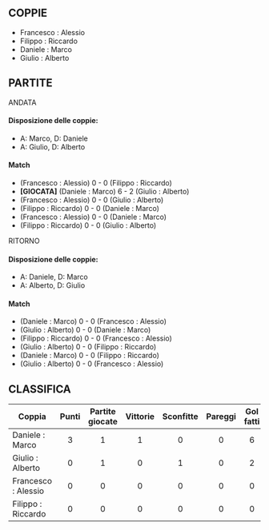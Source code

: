 
## COPPIE

 - Francesco : Alessio
 - Filippo : Riccardo
 - Daniele : Marco
 - Giulio : Alberto
 
 
## PARTITE

ANDATA

#### Disposizione delle coppie:
 - A: Marco, D: Daniele
 - A: Giulio, D: Alberto
 
#### Match

 - (Francesco : Alessio) 0 - 0 (Filippo : Riccardo)
 - <strong>[GIOCATA]</strong> (Daniele : Marco) 6 - 2 (Giulio : Alberto)
 - (Francesco : Alessio) 0 - 0 (Giulio : Alberto)
 - (Filippo : Riccardo) 0 - 0 (Daniele : Marco)
 - (Francesco : Alessio) 0 - 0 (Daniele : Marco)
  - (Filippo : Riccardo) 0 - 0 (Giulio : Alberto)


RITORNO
#### Disposizione delle coppie:
 - A: Daniele, D: Marco
 - A: Alberto, D: Giulio
 
#### Match
 - (Daniele : Marco) 0 - 0 (Francesco : Alessio)
 - (Giulio : Alberto) 0 - 0 (Daniele : Marco)
 - (Filippo : Riccardo) 0 - 0 (Francesco : Alessio)
 - (Giulio : Alberto) 0 - 0 (Filippo : Riccardo)
 - (Daniele : Marco) 0 - 0 (Filippo : Riccardo)
 - (Giulio : Alberto) 0 - 0 (Francesco : Alessio)


## CLASSIFICA

| Coppia | Punti | Partite giocate | Vittorie | Sconfitte | Pareggi | Gol fatti | Gol subiti
|--------|:-----:|:--------:|:--------:|:--------:|:--------:|:--------:|:--------:|
|Daniele : Marco | 3 | 1 | 1 | 0 | 0 | 6 | 2 |
|Giulio : Alberto | 0 | 1 | 0 | 1 | 0 | 2 | 6 |
|Francesco : Alessio | 0 | 0 | 0 | 0 | 0 | 0 | 0 |
|Filippo : Riccardo | 0 | 0 | 0 | 0 | 0 | 0 | 0 |

